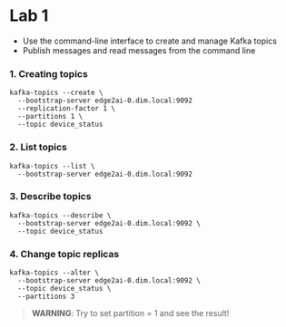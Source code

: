 # Lab 1

- Use the command-line interface to create and manage Kafka topics 
- Publish messages and read messages from the command line

### 1. Creating topics

``` 
kafka-topics --create \
  --bootstrap-server edge2ai-0.dim.local:9092
  --replication-factor 1 \
  --partitions 1 \
  --topic device_status
  ```
 
 ### 2. List topics

``` 
kafka-topics --list \
  --bootstrap-server edge2ai-0.dim.local:9092
```
  
 ### 3. Describe topics

``` 
kafka-topics --describe \
  --bootstrap-server edge2ai-0.dim.local:9092 \
  --topic device_status
```
  
 ### 4. Change topic replicas

```             
kafka-topics --alter \
  --bootstrap-server edge2ai-0.dim.local:9092 \
  --topic device_status \
  --partitions 3
```

> **WARNING**: Try to set partition = 1 and see the result!
  
